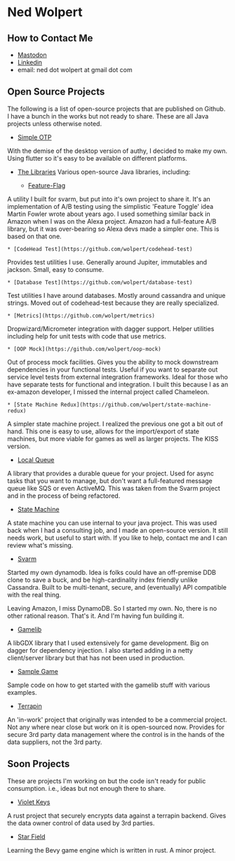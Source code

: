 # Ned Wolpert

## How to Contact Me
- <a rel="me" href="https://hachyderm.io/@CodeHead">Mastodon</a>
- <a href="https://www.linkedin.com/in/wolpert">Linkedin</a>
- email: ned dot wolpert at gmail dot com

## Open Source Projects

The following is a list of open-source projects that are published on Github. I
have a bunch in the works but not ready to share. These are all Java projects unless
otherwise noted.

* [Simple OTP](https://github.com/Simple-OTP/simple-otp)

With the demise of the desktop version of authy, I decided to make my own.
Using flutter so it's easy to be available on different platforms. 

* [The Libraries](https://github.com/wolpert/libraries/)
Various open-source Java libraries, including:

	* [Feature-Flag](https://github.com/wolpert/feature-flag)

A utility I built for svarm, but put into it's own project to share
it.  It's an implementation of A/B testing using the simplistic
'Feature Toggle' idea Martin Fowler wrote about years ago. I used
something similar back in Amazon when I was on the Alexa
project. Amazon had a full-feature A/B library, but it was
over-bearing so Alexa devs made a simpler one. This is based on that
one.

	* [CodeHead Test](https://github.com/wolpert/codehead-test)

Provides test utilities I use. Generally around Jupiter, immutables and
jackson. Small, easy to consume.


	* [Database Test](https://github.com/wolpert/database-test)

Test utilities I have around databases. Mostly around cassandra and unique
strings. Moved out of codehead-test because they are really specialized.

	* [Metrics](https://github.com/wolpert/metrics)

Dropwizard/Micrometer integration with dagger support. Helper utilities
including help for unit tests with code that use metrics.

	* [OOP Mock](https://github.com/wolpert/oop-mock)

Out of process mock facilities. Gives you the ability to mock downstream dependencies
in your functional tests. Useful if you want to separate out service level
tests from external integration frameworks. Ideal for those who have separate
tests for functional and integration. I built this because I as an ex-amazon
developer, I missed the internal project called Chameleon.

	* [State Machine Redux](https://github.com/wolpert/state-machine-redux)

A simpler state machine project. I realized the previous one got a bit out
of hand. This one is easy to use, allows for the import/export of state
machines, but more viable for games as well as larger projects. The KISS
version.

* [Local Queue](https://github.com/wolpert/local-queue)

A library that provides a durable queue for your project. Used for async
tasks that you want to manage, but don't want a full-featured message
queue like SQS or even ActiveMQ. This was taken from the Svarm project
and in the process of being refactored.


* [State Machine](https://github.com/wolpert/statemachine)

A state machine you can use internal to your java project. This was used
back when I had a consulting job, and I made an open-source version. It still
needs work, but useful to start with. If you like to help, contact me and I
can review what's missing.


* [Svarm](https://github.com/wolpert/svarm)

Started my own dynamodb. Idea is folks could have an off-premise DDB clone to
save a buck, and be high-cardinality index friendly unlike Cassandra.
Built to be multi-tenant, secure, and (eventually) API compatible with the real thing.

Leaving Amazon, I miss DynamoDB. So I started my own. No, there is no other 
rational reason. That's it. And I'm having fun building it.


* [Gamelib](https://github.com/wolpert/gamelib)

A libGDX library that I used extensively for game development. Big on dagger
for dependency injection. I also started adding in a netty client/server 
library but that has not been used in production.

* [Sample Game](https://github.com/wolpert/sample-game)

Sample code on how to get started with the gamelib stuff with various examples.

* [Terrapin](https://github.com/wolpert/terrapin)

An 'in-work' project that originally was intended to be a commercial project.
Not any where near close but work on it is open-sourced now. Provides for secure
3rd party data management where the control is in the hands of the data suppliers, 
not the 3rd party.

## Soon Projects

These are projects I'm working on but the code isn't ready for public
consumption. i.e., ideas but not enough there to share.

* [Violet Keys](https://github.com/VioletKeys/)

A rust project that securely encrypts data against a terrapin backend. Gives the
data owner control of data used by 3rd parties.

* [Star Field](https://github.com/wolpert/star_field/)

Learning the Bevy game engine which is written in rust. A minor project.
